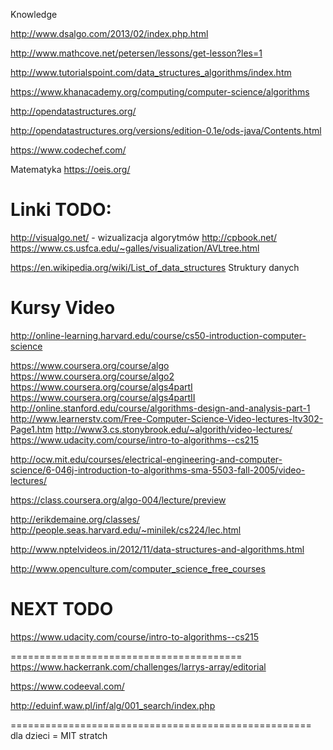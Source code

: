 Knowledge

http://www.dsalgo.com/2013/02/index.php.html

http://www.mathcove.net/petersen/lessons/get-lesson?les=1

http://www.tutorialspoint.com/data_structures_algorithms/index.htm

https://www.khanacademy.org/computing/computer-science/algorithms

http://opendatastructures.org/

http://opendatastructures.org/versions/edition-0.1e/ods-java/Contents.html

https://www.codechef.com/



Matematyka
https://oeis.org/




Linki TODO:
===========
http://visualgo.net/                    - wizualizacja algorytmów
http://cpbook.net/
https://www.cs.usfca.edu/~galles/visualization/AVLtree.html

https://en.wikipedia.org/wiki/List_of_data_structures               Struktury danych


Kursy Video
===============================================================
http://online-learning.harvard.edu/course/cs50-introduction-computer-science

https://www.coursera.org/course/algo
https://www.coursera.org/course/algo2
https://www.coursera.org/course/algs4partI
https://www.coursera.org/course/algs4partII
http://online.stanford.edu/course/algorithms-design-and-analysis-part-1
http://www.learnerstv.com/Free-Computer-Science-Video-lectures-ltv302-Page1.htm
http://www3.cs.stonybrook.edu/~algorith/video-lectures/
https://www.udacity.com/course/intro-to-algorithms--cs215

http://ocw.mit.edu/courses/electrical-engineering-and-computer-science/6-046j-introduction-to-algorithms-sma-5503-fall-2005/video-lectures/

https://class.coursera.org/algo-004/lecture/preview

http://erikdemaine.org/classes/
http://people.seas.harvard.edu/~minilek/cs224/lec.html

http://www.nptelvideos.in/2012/11/data-structures-and-algorithms.html

http://www.openculture.com/computer_science_free_courses



NEXT TODO
=========
https://www.udacity.com/course/intro-to-algorithms--cs215








========================================
https://www.hackerrank.com/challenges/larrys-array/editorial


https://www.codeeval.com/



http://eduinf.waw.pl/inf/alg/001_search/index.php


====================================================
dla dzieci 	=		MIT stratch


